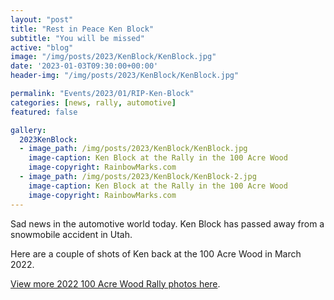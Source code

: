 ```yaml
---
layout: "post"
title: "Rest in Peace Ken Block"
subtitle: "You will be missed"
active: "blog"
image: "/img/posts/2023/KenBlock/KenBlock.jpg"
date: '2023-01-03T09:30:00+00:00'
header-img: "/img/posts/2023/KenBlock/KenBlock.jpg"

permalink: "Events/2023/01/RIP-Ken-Block"
categories: [news, rally, automotive]
featured: false

gallery:
  2023KenBlock:
  - image_path: /img/posts/2023/KenBlock/KenBlock.jpg
    image-caption: Ken Block at the Rally in the 100 Acre Wood
    image-copyright: RainbowMarks.com
  - image_path: /img/posts/2023/KenBlock/KenBlock-2.jpg
    image-caption: Ken Block at the Rally in the 100 Acre Wood
    image-copyright: RainbowMarks.com
---
```

Sad news in the automotive world today. Ken Block has passed away from a snowmobile accident in Utah.

Here are a couple of shots of Ken back at the 100 Acre Wood in March 2022.

[View more 2022 100 Acre Wood Rally photos here](/Events/2022/03/100AW).
